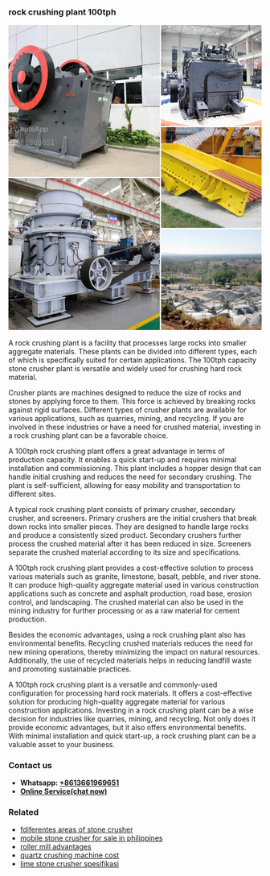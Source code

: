<h3>rock crushing plant 100tph</h3><img src='1706767126.jpg' alt=''><p>A rock crushing plant is a facility that processes large rocks into smaller aggregate materials. These plants can be divided into different types, each of which is specifically suited for certain applications. The 100tph capacity stone crusher plant is versatile and widely used for crushing hard rock material.</p><p>Crusher plants are machines designed to reduce the size of rocks and stones by applying force to them. This force is achieved by breaking rocks against rigid surfaces. Different types of crusher plants are available for various applications, such as quarries, mining, and recycling. If you are involved in these industries or have a need for crushed material, investing in a rock crushing plant can be a favorable choice.</p><p>A 100tph rock crushing plant offers a great advantage in terms of production capacity. It enables a quick start-up and requires minimal installation and commissioning. This plant includes a hopper design that can handle initial crushing and reduces the need for secondary crushing. The plant is self-sufficient, allowing for easy mobility and transportation to different sites.</p><p>A typical rock crushing plant consists of primary crusher, secondary crusher, and screeners. Primary crushers are the initial crushers that break down rocks into smaller pieces. They are designed to handle large rocks and produce a consistently sized product. Secondary crushers further process the crushed material after it has been reduced in size. Screeners separate the crushed material according to its size and specifications.</p><p>A 100tph rock crushing plant provides a cost-effective solution to process various materials such as granite, limestone, basalt, pebble, and river stone. It can produce high-quality aggregate material used in various construction applications such as concrete and asphalt production, road base, erosion control, and landscaping. The crushed material can also be used in the mining industry for further processing or as a raw material for cement production.</p><p>Besides the economic advantages, using a rock crushing plant also has environmental benefits. Recycling crushed materials reduces the need for new mining operations, thereby minimizing the impact on natural resources. Additionally, the use of recycled materials helps in reducing landfill waste and promoting sustainable practices.</p><p>A 100tph rock crushing plant is a versatile and commonly-used configuration for processing hard rock materials. It offers a cost-effective solution for producing high-quality aggregate material for various construction applications. Investing in a rock crushing plant can be a wise decision for industries like quarries, mining, and recycling. Not only does it provide economic advantages, but it also offers environmental benefits. With minimal installation and quick start-up, a rock crushing plant can be a valuable asset to your business.</p><h3>Contact us</h3><ul><li><strong>Whatsapp:&nbsp;<a href="https://wa.me/8613661969651">+8613661969651</a></strong></li><li><a href="https://swt.shibang-china.com/?git&amp;zhl&amp;rock crushing plant 100tph"><strong>Online Service(chat now)</strong></a></li></ul><h3>Related</h3><ul><li><a href='fdiferentes areas of stone crusher.md'>fdiferentes areas of stone crusher</a></li><li><a href='mobile stone crusher for sale in philippines.md'>mobile stone crusher for sale in philippines</a></li><li><a href='roller mill advantages.md'>roller mill advantages</a></li><li><a href='quartz crushing machine cost.md'>quartz crushing machine cost</a></li><li><a href='lime stone crusher spesifikasi.md'>lime stone crusher spesifikasi</a></li></ul>